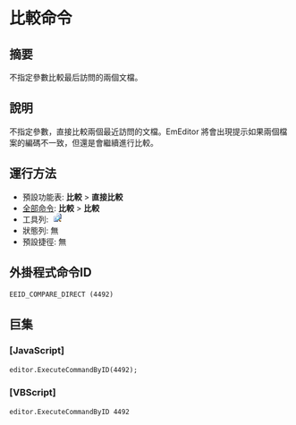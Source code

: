 # 比較命令

## 摘要

不指定參數比較最后訪問的兩個文檔。

## 說明

不指定參數，直接比較兩個最近訪問的文檔。EmEditor 將會出現提示如果兩個檔案的編碼不一致，但還是會繼續進行比較。

## 運行方法

- 預設功能表: **比較** \> **直接比較**
- [全部命令](../tools/all_commands): **比較** \> **比較**
- 工具列:  ![](../../images/compare24x16.png)
- 狀態列: 無
- 預設捷徑: 無

## 外掛程式命令ID

```
EEID_COMPARE_DIRECT (4492)
```

## 巨集

### \[JavaScript\]

```
editor.ExecuteCommandByID(4492);
```

### \[VBScript\]

```
editor.ExecuteCommandByID 4492
```
